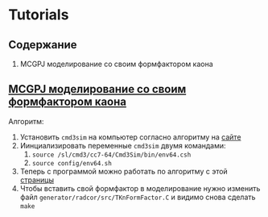 # Tutorials

## Содержание
1. <a name="mcgpj">MCGPJ моделирование со своим формфактором каона</a>


## [MCGPJ моделирование со своим формфактором каона](#mcgpj)
Алгоритм:

1. Установить `cmd3sim` на компьютер согласно алгоритму на [сайте](https://cmd.inp.nsk.su/wiki/bin/view/CMD3/Cmd3SimFirstRun)
1. Иинциализировать переменные `cmd3sim` двумя командами:
    1. `source /sl/cmd3/cc7-64/Cmd3Sim/bin/env64.csh`
    1. `source config/env64.sh`
1. Теперь с программой можно работать по алгоритму с этой [страницы](https://cmd.inp.nsk.su/wiki/bin/view/CMD3/Cmd3SimRun)
1. Чтобы вставить свой формфактор в моделирование нужно изменить файл `generator/radcor/src/TKnFormFactor.C` и видимо снова сделать `make`